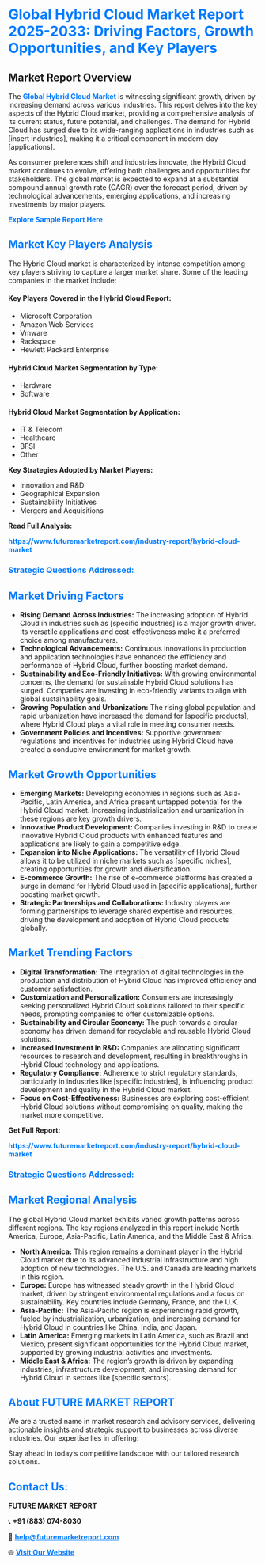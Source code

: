 <h1 style="color: #007BFF;">Global Hybrid Cloud Market Report 2025-2033: Driving Factors, Growth Opportunities, and Key Players</h1>

<section id="overview">
<h2>Market Report Overview</h2>
<p>The <a href="https://www.futuremarketreport.com/industry-report/hybrid-cloud-market" style="color: #007BFF; text-decoration: none;"><strong>Global Hybrid Cloud Market</strong></a> is witnessing significant growth, driven by increasing demand across various industries. This report delves into the key aspects of the Hybrid Cloud market, providing a comprehensive analysis of its current status, future potential, and challenges. The demand for Hybrid Cloud has surged due to its wide-ranging applications in industries such as [insert industries], making it a critical component in modern-day [applications].</p>
<p>As consumer preferences shift and industries innovate, the Hybrid Cloud market continues to evolve, offering both challenges and opportunities for stakeholders. The global market is expected to expand at a substantial compound annual growth rate (CAGR) over the forecast period, driven by technological advancements, emerging applications, and increasing investments by major players.</p>
</section>

<section id="overview">
<p><a href="https://www.futuremarketreport.com/request-sample/reportId=43924" style="color: #007BFF; text-decoration: none;"><strong>Explore Sample Report Here</strong></a></p>
</section>

<section id="key-players">
<h2 style="color: #007BFF;">Market Key Players Analysis</h2>
<p>The Hybrid Cloud market is characterized by intense competition among key players striving to capture a larger market share. Some of the leading companies in the market include:</p>
<h4>Key Players Covered in the Hybrid Cloud Report:</h4>
<ul><li>Microsoft Corporation</li><li>Amazon Web Services</li><li>Vmware</li><li>Rackspace</li><li>Hewlett Packard Enterprise</li></ul>
<h4>Hybrid Cloud Market Segmentation by Type:</h4>
<ul><li>Hardware</li><li>Software</li></ul>

<h4>Hybrid Cloud Market Segmentation by Application:</h4>
<ul><li>IT &amp; Telecom</li><li>Healthcare</li><li>BFSI</li><li>Other</li></ul>
<p><strong>Key Strategies Adopted by Market Players:</strong></p>
<ul>
<li>Innovation and R&D</li>
<li>Geographical Expansion</li>
<li>Sustainability Initiatives</li>
<li>Mergers and Acquisitions</li>
</ul>
</section>

<section>
<p><strong>Read Full Analysis: </strong></p><a href="https://www.futuremarketreport.com/industry-report/hybrid-cloud-market" style="color: #007BFF; text-decoration: none;"><strong>https://www.futuremarketreport.com/industry-report/hybrid-cloud-market</strong></a>
<h3 style="color: #007BFF;">Strategic Questions Addressed:</h3>
</section>

<section id="driving-factors">
<h2 style="color: #007BFF;">Market Driving Factors</h2>
<ul>
<li><strong>Rising Demand Across Industries:</strong> The increasing adoption of Hybrid Cloud in industries such as [specific industries] is a major growth driver. Its versatile applications and cost-effectiveness make it a preferred choice among manufacturers.</li>
<li><strong>Technological Advancements:</strong> Continuous innovations in production and application technologies have enhanced the efficiency and performance of Hybrid Cloud, further boosting market demand.</li>
<li><strong>Sustainability and Eco-Friendly Initiatives:</strong> With growing environmental concerns, the demand for sustainable Hybrid Cloud solutions has surged. Companies are investing in eco-friendly variants to align with global sustainability goals.</li>
<li><strong>Growing Population and Urbanization:</strong> The rising global population and rapid urbanization have increased the demand for [specific products], where Hybrid Cloud plays a vital role in meeting consumer needs.</li>
<li><strong>Government Policies and Incentives:</strong> Supportive government regulations and incentives for industries using Hybrid Cloud have created a conducive environment for market growth.</li>
</ul>
</section>

<section id="growth-opportunities">
<h2 style="color: #007BFF;">Market Growth Opportunities</h2>
<ul>
<li><strong>Emerging Markets:</strong> Developing economies in regions such as Asia-Pacific, Latin America, and Africa present untapped potential for the Hybrid Cloud market. Increasing industrialization and urbanization in these regions are key growth drivers.</li>
<li><strong>Innovative Product Development:</strong> Companies investing in R&D to create innovative Hybrid Cloud products with enhanced features and applications are likely to gain a competitive edge.</li>
<li><strong>Expansion into Niche Applications:</strong> The versatility of Hybrid Cloud allows it to be utilized in niche markets such as [specific niches], creating opportunities for growth and diversification.</li>
<li><strong>E-commerce Growth:</strong> The rise of e-commerce platforms has created a surge in demand for Hybrid Cloud used in [specific applications], further boosting market growth.</li>
<li><strong>Strategic Partnerships and Collaborations:</strong> Industry players are forming partnerships to leverage shared expertise and resources, driving the development and adoption of Hybrid Cloud products globally.</li>
</ul>
</section>

<section id="trending-factors">
<h2 style="color: #007BFF;">Market Trending Factors</h2>
<ul>
<li><strong>Digital Transformation:</strong> The integration of digital technologies in the production and distribution of Hybrid Cloud has improved efficiency and customer satisfaction.</li>
<li><strong>Customization and Personalization:</strong> Consumers are increasingly seeking personalized Hybrid Cloud solutions tailored to their specific needs, prompting companies to offer customizable options.</li>
<li><strong>Sustainability and Circular Economy:</strong> The push towards a circular economy has driven demand for recyclable and reusable Hybrid Cloud solutions.</li>
<li><strong>Increased Investment in R&D:</strong> Companies are allocating significant resources to research and development, resulting in breakthroughs in Hybrid Cloud technology and applications.</li>
<li><strong>Regulatory Compliance:</strong> Adherence to strict regulatory standards, particularly in industries like [specific industries], is influencing product development and quality in the Hybrid Cloud market.</li>
<li><strong>Focus on Cost-Effectiveness:</strong> Businesses are exploring cost-efficient Hybrid Cloud solutions without compromising on quality, making the market more competitive.</li>
</ul>
</section>

<section>
<p><strong>Get Full Report: </strong></p><a href="https://www.futuremarketreport.com/industry-report/hybrid-cloud-market" style="color: #007BFF; text-decoration: none;"><strong>https://www.futuremarketreport.com/industry-report/hybrid-cloud-market</strong></a>
<h3 style="color: #007BFF;">Strategic Questions Addressed:</h3>
</section>


<section id="regional-analysis">
<h2 style="color: #007BFF;">Market Regional Analysis</h2>
<p>The global Hybrid Cloud market exhibits varied growth patterns across different regions. The key regions analyzed in this report include North America, Europe, Asia-Pacific, Latin America, and the Middle East & Africa:</p>
<ul>
<li><strong>North America:</strong> This region remains a dominant player in the Hybrid Cloud market due to its advanced industrial infrastructure and high adoption of new technologies. The U.S. and Canada are leading markets in this region.</li>
<li><strong>Europe:</strong> Europe has witnessed steady growth in the Hybrid Cloud market, driven by stringent environmental regulations and a focus on sustainability. Key countries include Germany, France, and the U.K.</li>
<li><strong>Asia-Pacific:</strong> The Asia-Pacific region is experiencing rapid growth, fueled by industrialization, urbanization, and increasing demand for Hybrid Cloud in countries like China, India, and Japan.</li>
<li><strong>Latin America:</strong> Emerging markets in Latin America, such as Brazil and Mexico, present significant opportunities for the Hybrid Cloud market, supported by growing industrial activities and investments.</li>
<li><strong>Middle East & Africa:</strong> The region’s growth is driven by expanding industries, infrastructure development, and increasing demand for Hybrid Cloud in sectors like [specific sectors].</li>
</ul>
</section>

<footer>
<h2 style="color: #007BFF;">About FUTURE MARKET REPORT</h2>
<p>We are a trusted name in market research and advisory services, delivering actionable insights and strategic support to businesses across diverse industries. Our expertise lies in offering:</p>

<p>Stay ahead in today’s competitive landscape with our tailored research solutions.</p>

<h2 style="color: #007BFF;">Contact Us:</h2>
<p><strong>FUTURE MARKET REPORT</strong></p>
<p>📞 <strong>+91 (883) 074-8030</strong></p>
<p>📧 <strong><a href="mailto:help@futuremarketreport.com" style="color: #007BFF;">help@futuremarketreport.com</a></strong></p>
<p>🌐 <strong><a href="https://www.futuremarketreport.com/" style="color: #007BFF;">Visit Our Website</a></strong></p>
</footer>